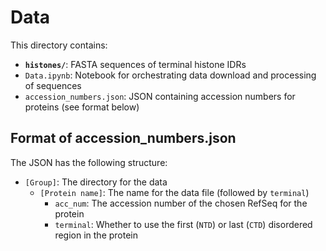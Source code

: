 # Data
This directory contains:
- **`histones/`**: FASTA sequences of terminal histone IDRs
- `Data.ipynb`: Notebook for orchestrating data download and processing of sequences
- `accession_numbers.json`: JSON containing accession numbers for proteins (see format below)

## Format of accession_numbers.json
The JSON has the following structure:
- `[Group]`: The directory for the data
  - `[Protein name]`: The name for the data file (followed by `terminal`)
    - `acc_num`: The accession number of the chosen RefSeq for the protein
    - `terminal`: Whether to use the first (`NTD`) or last (`CTD`) disordered region in the protein
